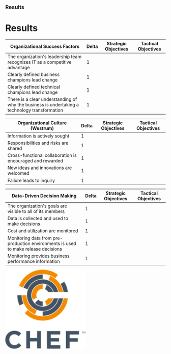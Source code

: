 <!--
#
# Copyright:: Copyright (c) 2012-2016 Chef Software, Inc.
#
# Licensed under the Apache License, Version 2.0 (the "License");
# you may not use this file except in compliance with the License.
# You may obtain a copy of the License at
#
#     http://www.apache.org/licenses/LICENSE-2.0
#
# Unless required by applicable law or agreed to in writing, software
# distributed under the License is distributed on an "AS IS" BASIS,
# WITHOUT WARRANTIES OR CONDITIONS OF ANY KIND, either express or implied.
# See the License for the specific language governing permissions and
# limitations under the License.
#
-->

### Results
<canvas data-chart="radar" data-chart-src="data/customer.csv" width="500" height="300" />


# Results

Organizational Success Factors | Delta | Strategic Objectives | Tactical Objectives
--- | --- | --- | ---   
The organization's leadership team recognizes IT as a competitive advantage | 1 | |
Clearly defined business champions lead change | 1 | | 
Clearly defined technical champions lead change | 1 | | 
There is a clear understanding of why the business is undertaking a technology transformation | 1 | |


Organizational Culture (Westrum) | Delta | Strategic Objectives | Tactical Objectives   
--- | --- | --- | ---   
Information is actively sought | 1 | | 
Responsibilities and risks are shared | 1 | | 
Cross-functional collaboration is encouraged and rewarded | 1 | | 
New ideas and innovations are welcomed | 1 | |
Failure leads to inquiry | 1 | |


Data-Driven Decision Making | Delta |    Strategic Objectives   |     Tactical Objectives
--- | --- | --- | ---   
The organization's goals are visible to all of its members | 1 | | 
Data is collected and used to make decisions | 1 | |
Cost and utilization are monitored | 1 | | 
Monitoring data from pre-production environments is used to make release decisions | 1 | | 
Monitoring provides business performance information | 1 | |



<img src="images/chef-logo.svg" width="50%"/>
